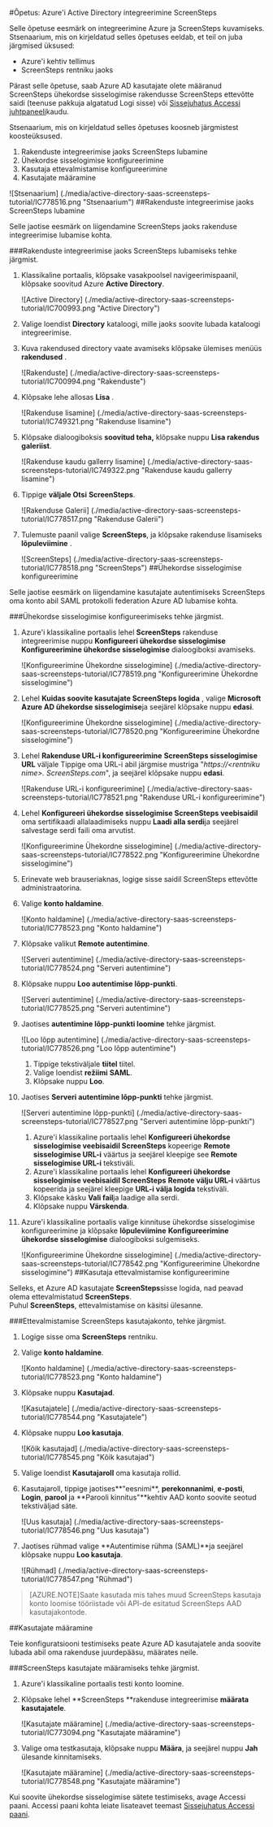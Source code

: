 <properties 
    pageTitle="Õpetus: Azure'i Active Directory integreerimine ScreenSteps | Microsoft Azure'i" 
    description="Saate teada, kuidas lubada ühekordse sisselogimise, automatiseeritud ettevalmistamise ja muud Azure Active Directory ScreenSteps abil!" 
    services="active-directory" 
    authors="jeevansd"  
    documentationCenter="na" 
    manager="femila"/>
<tags 
    ms.service="active-directory" 
    ms.devlang="na" 
    ms.topic="article" 
    ms.tgt_pltfrm="na" 
    ms.workload="identity" 
    ms.date="09/26/2016" 
    ms.author="jeedes" />

#<a name="tutorial-azure-active-directory-integration-with-screensteps"></a>Õpetus: Azure'i Active Directory integreerimine ScreenSteps
  
Selle õpetuse eesmärk on integreerimine Azure ja ScreenSteps kuvamiseks.  
Stsenaarium, mis on kirjeldatud selles õpetuses eeldab, et teil on juba järgmised üksused:

-   Azure'i kehtiv tellimus
-   ScreenSteps rentniku jaoks
  
Pärast selle õpetuse, saab Azure AD kasutajate olete määranud ScreenSteps ühekordse sisselogimise rakendusse ScreenSteps ettevõtte saidi (teenuse pakkuja algatatud Logi sisse) või [Sissejuhatus Accessi juhtpaneeli](active-directory-saas-access-panel-introduction.md)kaudu.
  
Stsenaarium, mis on kirjeldatud selles õpetuses koosneb järgmistest koosteüksused.

1.  Rakenduste integreerimise jaoks ScreenSteps lubamine
2.  Ühekordse sisselogimise konfigureerimine
3.  Kasutaja ettevalmistamise konfigureerimine
4.  Kasutajate määramine

![Stsenaarium] (./media/active-directory-saas-screensteps-tutorial/IC778516.png "Stsenaarium")
##<a name="enabling-the-application-integration-for-screensteps"></a>Rakenduste integreerimise jaoks ScreenSteps lubamine
  
Selle jaotise eesmärk on liigendamine ScreenSteps jaoks rakenduse integreerimise lubamise kohta.

###<a name="to-enable-the-application-integration-for-screensteps-perform-the-following-steps"></a>Rakenduste integreerimise jaoks ScreenSteps lubamiseks tehke järgmist.

1.  Klassikaline portaalis, klõpsake vasakpoolsel navigeerimispaanil, klõpsake soovitud Azure **Active Directory**.

    ![Active Directory] (./media/active-directory-saas-screensteps-tutorial/IC700993.png "Active Directory")

2.  Valige loendist **Directory** kataloogi, mille jaoks soovite lubada kataloogi integreerimise.

3.  Kuva rakendused directory vaate avamiseks klõpsake ülemises menüüs **rakendused** .

    ![Rakenduste] (./media/active-directory-saas-screensteps-tutorial/IC700994.png "Rakenduste")

4.  Klõpsake lehe allosas **Lisa** .

    ![Rakenduse lisamine] (./media/active-directory-saas-screensteps-tutorial/IC749321.png "Rakenduse lisamine")

5.  Klõpsake dialoogiboksis **soovitud teha,** klõpsake nuppu **Lisa rakendus galeriist**.

    ![Rakenduse kaudu gallerry lisamine] (./media/active-directory-saas-screensteps-tutorial/IC749322.png "Rakenduse kaudu gallerry lisamine")

6.  Tippige **väljale Otsi** **ScreenSteps**.

    ![Rakenduse Galerii] (./media/active-directory-saas-screensteps-tutorial/IC778517.png "Rakenduse Galerii")

7.  Tulemuste paanil valige **ScreenSteps**, ja klõpsake rakenduse lisamiseks **lõpuleviimine** .

    ![ScreenSteps] (./media/active-directory-saas-screensteps-tutorial/IC778518.png "ScreenSteps")
##<a name="configuring-single-sign-on"></a>Ühekordse sisselogimise konfigureerimine
  
Selle jaotise eesmärk on liigendamine kasutajate autentimiseks ScreenSteps oma konto abil SAML protokolli federation Azure AD lubamise kohta.

###<a name="to-configure-single-sign-on-perform-the-following-steps"></a>Ühekordse sisselogimise konfigureerimiseks tehke järgmist.

1.  Azure'i klassikaline portaalis lehel **ScreenSteps** rakenduse integreerimise nuppu **Konfigureeri ühekordse sisselogimise** **Konfigureerimine ühekordse sisselogimise** dialoogiboksi avamiseks.

    ![Konfigureerimine Ühekordne sisselogimine] (./media/active-directory-saas-screensteps-tutorial/IC778519.png "Konfigureerimine Ühekordne sisselogimine")

2.  Lehel **Kuidas soovite kasutajate ScreenSteps logida** , valige **Microsoft Azure AD ühekordse sisselogimise**ja seejärel klõpsake nuppu **edasi**.

    ![Konfigureerimine Ühekordne sisselogimine] (./media/active-directory-saas-screensteps-tutorial/IC778520.png "Konfigureerimine Ühekordne sisselogimine")

3.  Lehel **Rakenduse URL-i konfigureerimine** **ScreenSteps sisselogimise URL** väljale Tippige oma URL-i abil järgmise mustriga "*https://\<rentniku nime\>. ScreenSteps.com*", ja seejärel klõpsake nuppu **edasi**.

    ![Rakenduse URL-i konfigureerimine] (./media/active-directory-saas-screensteps-tutorial/IC778521.png "Rakenduse URL-i konfigureerimine")

4.  Lehel **Konfigureeri ühekordse sisselogimise ScreenSteps veebisaidil** oma sertifikaadi allalaadimiseks nuppu **Laadi alla serdi**ja seejärel salvestage serdi faili oma arvutist.

    ![Konfigureerimine Ühekordne sisselogimine] (./media/active-directory-saas-screensteps-tutorial/IC778522.png "Konfigureerimine Ühekordne sisselogimine")

5.  Erinevate web brauseriaknas, logige sisse saidil ScreenSteps ettevõtte administraatorina.

6.  Valige **konto haldamine**.

    ![Konto haldamine] (./media/active-directory-saas-screensteps-tutorial/IC778523.png "Konto haldamine")

7.  Klõpsake valikut **Remote autentimine**.

    ![Serveri autentimine] (./media/active-directory-saas-screensteps-tutorial/IC778524.png "Serveri autentimine")

8.  Klõpsake nuppu **Loo autentimise lõpp-punkti**.

    ![Serveri autentimine] (./media/active-directory-saas-screensteps-tutorial/IC778525.png "Serveri autentimine")

9.  Jaotises **autentimine lõpp-punkti loomine** tehke järgmist.

    ![Loo lõpp autentimine] (./media/active-directory-saas-screensteps-tutorial/IC778526.png "Loo lõpp autentimine")

    1.  Tippige tekstiväljale **tiitel** tiitel.
    2.  Valige loendist **režiimi** **SAML**.
    3.  Klõpsake nuppu **Loo**.

10. Jaotises **Serveri autentimine lõpp-punkti** tehke järgmist.

    ![Serveri autentimine lõpp-punkti] (./media/active-directory-saas-screensteps-tutorial/IC778527.png "Serveri autentimine lõpp-punkti")

    1.  Azure'i klassikaline portaalis lehel **Konfigureeri ühekordse sisselogimise veebisaidil ScreenSteps** kopeerige **Remote sisselogimise URL-i** väärtus ja seejärel kleepige see **Remote sisselogimise URL-i** tekstiväli.
    2.  Azure'i klassikaline portaalis lehel **Konfigureeri ühekordse sisselogimise veebisaidil ScreenSteps** **Remote välju URL-i** väärtus kopeerida ja seejärel kleepige **URL-i välja logida** tekstiväli.
    3.  Klõpsake käsku **Vali fail**ja laadige alla serdi.
    4.  Klõpsake nuppu **Värskenda**.

11. Azure'i klassikaline portaalis valige kinnituse ühekordse sisselogimise konfigureerimine ja klõpsake **lõpuleviimine** **Konfigureerimine ühekordse sisselogimise** dialoogiboksi sulgemiseks.

    ![Konfigureerimine Ühekordne sisselogimine] (./media/active-directory-saas-screensteps-tutorial/IC778542.png "Konfigureerimine Ühekordne sisselogimine")
##<a name="configuring-user-provisioning"></a>Kasutaja ettevalmistamise konfigureerimine
  
Selleks, et Azure AD kasutajate **ScreenSteps**sisse logida, nad peavad olema ettevalmistatud **ScreenSteps**.  
Puhul **ScreenSteps**, ettevalmistamise on käsitsi ülesanne.

###<a name="to-provision-a-user-account-to-screensteps-perform-the-following-steps"></a>Ettevalmistamise ScreenSteps kasutajakonto, tehke järgmist.

1.  Logige sisse oma **ScreenSteps** rentniku.

2.  Valige **konto haldamine**.

    ![Konto haldamine] (./media/active-directory-saas-screensteps-tutorial/IC778523.png "Konto haldamine")

3.  Klõpsake nuppu **Kasutajad**.

    ![Kasutajatele] (./media/active-directory-saas-screensteps-tutorial/IC778544.png "Kasutajatele")

4.  Klõpsake nuppu **Loo kasutaja**.

    ![Kõik kasutajad] (./media/active-directory-saas-screensteps-tutorial/IC778545.png "Kõik kasutajad")

5.  Valige loendist **Kasutajaroll** oma kasutaja rollid.

6.  Kasutajaroll, tippige jaotises**"eesnimi**, **perekonnanimi**, **e-posti**, **Login**, **parool** ja **Parooli kinnitus"**kehtiv AAD konto soovite seotud tekstiväljad säte.

    ![Uus kasutaja] (./media/active-directory-saas-screensteps-tutorial/IC778546.png "Uus kasutaja")

7.  Jaotises rühmad valige **Autentimise rühma (SAML)**ja seejärel klõpsake nuppu **Loo kasutaja**.

    ![Rühmad] (./media/active-directory-saas-screensteps-tutorial/IC778547.png "Rühmad")

>[AZURE.NOTE]Saate kasutada mis tahes muud ScreenSteps kasutaja konto loomise tööriistade või API-de esitatud ScreenSteps AAD kasutajakontode.

##<a name="assigning-users"></a>Kasutajate määramine
  
Teie konfiguratsiooni testimiseks peate Azure AD kasutajatele anda soovite lubada abil oma rakenduse juurdepääsu, määrates neile.

###<a name="to-assign-users-to-screensteps-perform-the-following-steps"></a>ScreenSteps kasutajate määramiseks tehke järgmist.

1.  Azure'i klassikaline portaalis testi konto loomine.

2.  Klõpsake lehel **ScreenSteps **rakenduse integreerimise **määrata kasutajatele**.

    ![Kasutajate määramine] (./media/active-directory-saas-screensteps-tutorial/IC773094.png "Kasutajate määramine")

3.  Valige oma testkasutaja, klõpsake nuppu **Määra**, ja seejärel nuppu **Jah** ülesande kinnitamiseks.

    ![Kasutajate määramine] (./media/active-directory-saas-screensteps-tutorial/IC778548.png "Kasutajate määramine")
  
Kui soovite ühekordse sisselogimise sätete testimiseks, avage Accessi paani. Accessi paani kohta leiate lisateavet teemast [Sissejuhatus Accessi paani](active-directory-saas-access-panel-introduction.md).